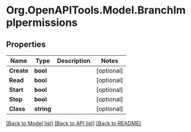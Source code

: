 
# Org.OpenAPITools.Model.BranchImplpermissions

## Properties

Name | Type | Description | Notes
------------ | ------------- | ------------- | -------------
**Create** | **bool** |  | [optional] 
**Read** | **bool** |  | [optional] 
**Start** | **bool** |  | [optional] 
**Stop** | **bool** |  | [optional] 
**Class** | **string** |  | [optional] 

[[Back to Model list]](../README.md#documentation-for-models)
[[Back to API list]](../README.md#documentation-for-api-endpoints)
[[Back to README]](../README.md)

